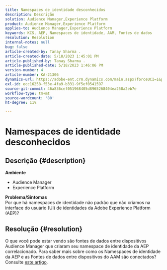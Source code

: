 ```yaml
---
title: Namespaces de identidade desconhecidos
description: Descrição
solution: Audience Manager,Experience Platform
product: Audience Manager,Experience Platform
applies-to: Audience Manager,Experience Platform
keywords: KCS, AEP, Namespaces de identidade, AAM, Fontes de dados
resolution: Resolution
internal-notes: null
bug: false
article-created-by: Tanay Sharma .
article-created-date: 5/18/2023 1:45:01 PM
article-published-by: Tanay Sharma .
article-published-date: 5/18/2023 1:46:06 PM
version-number: 4
article-number: KA-21306
dynamics-url: https://adobe-ent.crm.dynamics.com/main.aspx?forceUCI=1&pagetype=entityrecord&etn=knowledgearticle&id=0d534b2f-82f5-ed11-8848-6045bd006268
exl-id: ecc16258-f53e-4fa9-b331-9f5ef0541597
source-git-commit: 46a836cef051968405d8965268404ea258a2eb7e
workflow-type: tm+mt
source-wordcount: '80'
ht-degree: 11%

---
```


# Namespaces de identidade desconhecidos

## Descrição {#description}

<b>Ambiente</b>
- Audience Manager
- Experience Platform




<b>Problema/Sintomas</b>
<br>Por que há namespaces de identidade não padrão que não criamos na interface do usuário (UI) de identidades da Adobe Experience Platform (AEP)?<br>

## Resolução {#resolution}


O que você pode estar vendo são fontes de dados entre dispositivos Audience Manager que criaram seu namespace de identidade da AEP correlacionado. Para saber mais sobre como os Namespaces de identidade da AEP e as Fontes de dados entre dispositivos do AAM são conectados? Consulte [este artigo](https://experienceleague.adobe.com/docs/experience-cloud-kcs/kbarticles/KA-21305.html?lang=pt-BR).
